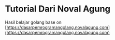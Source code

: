 # Tutorial Dari Noval Agung

Hasil belajar golang base on [https://dasarpemrogramangolang.novalagung.com](https://dasarpemrogramangolang.novalagung.com)